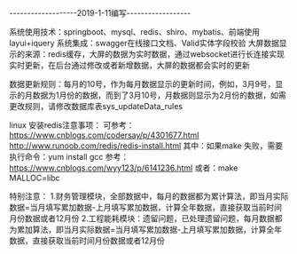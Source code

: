 -------------------2019-1-11编写------------------

系统使用技术：springboot、mysql、redis、shiro、mybatis、前端使用layui+iquery
系统集成：swagger在线接口文档、Valid实体字段校验
大屏数据显示的来源：redis缓存，大屏的数据为实时数据，通过websocket进行长连接实现实时更新，在后台通过修改或者新增数据，大屏的数据都会实时的更新

数据更新规则：每月的10号，作为每月数据显示的更新时间，例如，3月9号，显示的月数据为1月份的数据，而到了3月10号，月数据则显示为2月份的数据，如需更改规则，请修改数据库表sys_updateData_rules

linux 安装redis注意事项：
可参考：https://www.cnblogs.com/codersay/p/4301677.html
http://www.runoob.com/redis/redis-install.html
其中：如果make 失败，需要执行命令：yum install gcc
参考：https://www.cnblogs.com/wyy123/p/6141236.html
或者：make MALLOC=libc

特别注意：
1.财务管理模块，全部数据中，每月的数据都为累计算法，即当月实际数据=当月填写累加数据-上月填写累加数据，计算全年数据，直接获取当前时间月份数据或者12月份
2.工程能耗模块：遗留问题，已处理遗留问题，每月数据都为累加算法，即当月实际数据=当月填写累加数据-上月填写累加数据，计算全年数据，直接获取当前时间月份数据或者12月份